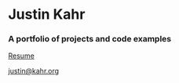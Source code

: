 # Justin Kahr

### A portfolio of projects and code examples

[Resume](kahrsoftware.com/resume)

<justin@kahr.org>